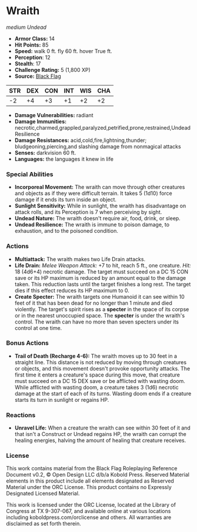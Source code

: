 # Wraith

*medium* *Undead*

- **Armor Class:** 14
- **Hit Points:** 85 
- **Speed:** walk 0 ft. fly 60 ft. hover True ft.
- **Perception**: 12
- **Stealth**: 17
- **Challenge Rating:** 5 (1,800 XP)
- **Source:** [Black Flag](https://koboldpress.com/kpstore/product/tovrpg-pg-mv/)

| STR | DEX | CON | INT | WIS | CHA |
| --- | --- | --- | --- | --- | --- |
| -2 | +4 | +3 | +1 | +2 | +2 |

- **Damage Vulnerabilities:** radiant
- **Damage Immunities:** necrotic,charmed,grappled,paralyzed,petrified,prone,restrained,Undead Resilience
- **Damage Resistances:** acid,cold,fire,lightning,thunder; bludgeoning,piercing,and slashing damage from nonmagical attacks
- **Senses:** darkvision 60 ft.
- **Languages:** the languages it knew in life

### Special Abilities

- **Incorporeal Movement:** The wraith can move through other creatures and objects as if they were difficult terrain. It takes 5 (1d10) force damage if it ends its turn inside an object.
- **Sunlight Sensitivity:** While in sunlight, the wraith has disadvantage on attack rolls, and its Perception is 7 when perceiving by sight.
- **Undead Nature:** The wraith doesn't require air, food, drink, or sleep.
- **Undead Resilience:** The wraith is immune to poison damage, to exhaustion, and to the poisoned condition.

### Actions

- **Multiattack:** The wraith makes two Life Drain attacks.
- **Life Drain:** _Melee Weapon Attack:_ +7 to hit, reach 5 ft., one creature. _Hit:_ 18 (4d6+4) necrotic damage. The target must succeed on a DC 15 CON save or its HP maximum is reduced by an amount equal to the damage taken. This reduction lasts until the target finishes a long rest. The target dies if this effect reduces its HP maximum to 0.
- **Create Specter:** The wraith targets one Humanoid it can see within 10 feet of it that has been dead for no longer than 1 minute and died violently. The target's spirit rises as a **specter** in the space of its corpse or in the nearest unoccupied space. The **specter** is under the wraith's control. The wraith can have no more than seven specters under its control at one time.

### Bonus Actions

- **Trail of Death (Recharge 4-6):** The wraith moves up to 30 feet in a straight line. This distance is not reduced by moving through creatures or objects, and this movement doesn't provoke opportunity attacks. The first time it enters a creature's space during this move, that creature must succeed on a DC 15 DEX save or be afflicted with wasting doom. While afflicted with wasting doom, a creature takes 3 (1d6) necrotic damage at the start of each of its turns. Wasting doom ends if a creature starts its turn in sunlight or regains HP.

### Reactions

- **Unravel Life:** When a creature the wraith can see within 30 feet of it and that isn't a Construct or Undead regains HP, the wraith can corrupt the healing energies, halving the amount of healing that creature receives.


### License

This work contains material from the Black Flag Roleplaying Reference Document v0.2, © Open Design LLC d/b/a Kobold Press. Reserved Material elements in this product include all elements designated as Reserved Material under the ORC License. This product contains no Expressly Designated Licensed Material.

This work is licensed under the ORC License, located at the Library of Congress at TX 9-307-067, and available online at various locations including koboldpress.com/orclicense and others. All warranties are disclaimed as set forth therein.
